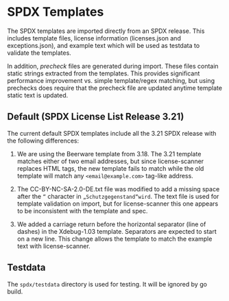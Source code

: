 # SPDX Templates

The SPDX templates are imported directly from an SPDX release.
This includes template files, license information (licenses.json and exceptions.json),
and example text which will be used as testdata to validate the templates.

In addition, *precheck* files are generated during import. These files contain static
strings extracted from the templates. This provides significant performance improvement
vs. simple template/regex matching, but using prechecks does require that the precheck
file are updated anytime template static text is updated.

## Default (SPDX License List Release 3.21)

The current default SPDX templates include all the 3.21 SPDX release with the following differences:

1. We are using the Beerware template from 3.18. The 3.21 template matches either of two email addresses, but since license-scanner replaces HTML tags, the new template fails to match while the old template will match any `<email@example.com>` tag-like address.

2. The CC-BY-NC-SA-2.0-DE.txt file was modified to add a missing space after the `“` character in `„Schutzgegenstand“wird`. The text file is used for template validation on import, but for license-scanner this one appears to be inconsistent with the template and spec.

3. We added a carriage return before the horizontal separator (line of dashes) in the Xdebug-1.03 template. Separators are expected to start on a new line. This change allows the template to match the example text with license-scanner.

## Testdata

The `spdx/testdata` directory is used for testing. It will be ignored by go build.
